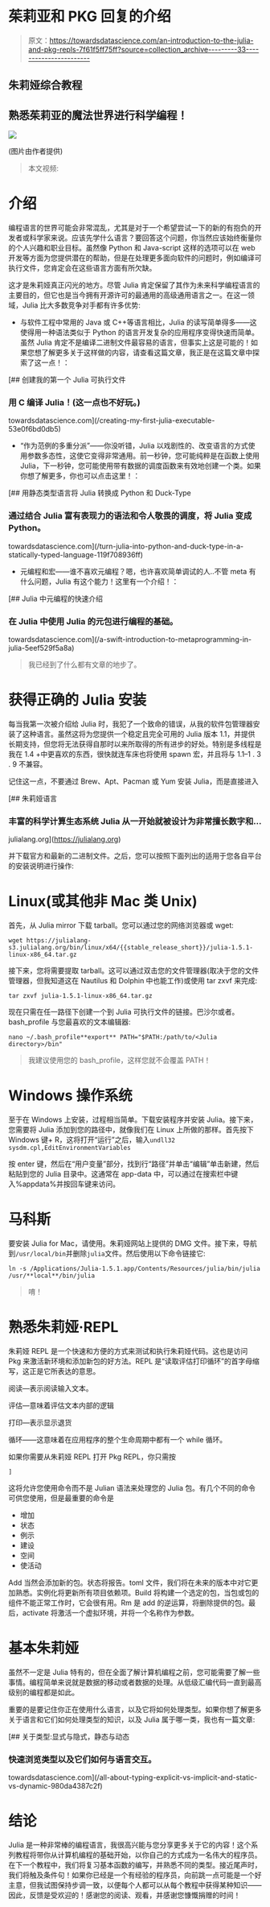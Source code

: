 # 茱莉亚和 PKG 回复的介绍

> 原文：<https://towardsdatascience.com/an-introduction-to-the-julia-and-pkg-repls-7f61f5ff75ff?source=collection_archive---------33----------------------->

## 朱莉娅综合教程

## 熟悉茱莉亚的魔法世界进行科学编程！

![](img/9baccf6a82f1da8df44537045edcff6f.png)

(图片由作者提供)

> 本文视频:

# 介绍

编程语言的世界可能会非常混乱，尤其是对于一个希望尝试一下的新的有抱负的开发者或科学家来说。应该先学什么语言？要回答这个问题，你当然应该始终衡量你的个人兴趣和职业目标。虽然像 Python 和 Java-script 这样的选项可以在 web 开发等方面为您提供潜在的帮助，但是在处理更多面向软件的问题时，例如编译可执行文件，您肯定会在这些语言方面有所欠缺。

这才是朱莉娅真正闪光的地方。尽管 Julia 肯定保留了其作为未来科学编程语言的主要目的，但它也是当今拥有开源许可的最通用的高级通用语言之一。在这一领域，Julia 比大多数竞争对手都有许多优势:

*   与软件工程中常用的 Java 或 C++等语言相比，Julia 的读写简单得多——这使得用一种语法类似于 Python 的语言开发复杂的应用程序变得快速而简单。虽然 Julia 肯定不是编译二进制文件最容易的语言，但事实上这是可能的！如果您想了解更多关于这样做的内容，请查看这篇文章，我正是在这篇文章中探索了这一点！：

[](/creating-my-first-julia-executable-53e0f6bd0db5) [## 创建我的第一个 Julia 可执行文件

### 用 C 编译 Julia！(这一点也不好玩。)

towardsdatascience.com](/creating-my-first-julia-executable-53e0f6bd0db5) 

*   “作为范例的多重分派”——你没听错，Julia 以戏剧性的、改变语言的方式使用参数多态性，这使它变得非常通用。前一秒钟，您可能纯粹是在函数上使用 Julia，下一秒钟，您可能使用带有数据的调度函数来有效地创建一个类。如果你想了解更多，你也可以点击这里！：

[](/turn-julia-into-python-and-duck-type-in-a-statically-typed-language-119f708936ff) [## 用静态类型语言将 Julia 转换成 Python 和 Duck-Type

### 通过结合 Julia 富有表现力的语法和令人敬畏的调度，将 Julia 变成 Python。

towardsdatascience.com](/turn-julia-into-python-and-duck-type-in-a-statically-typed-language-119f708936ff) 

*   元编程和宏——谁不喜欢元编程？嗯，也许喜欢简单调试的人..不管 meta 有什么问题，Julia 有这个能力！这里有一个介绍！：

[](/a-swift-introduction-to-metaprogramming-in-julia-5eef529f5a8a) [## Julia 中元编程的快速介绍

### 在 Julia 中使用 Julia 的元包进行编程的基础。

towardsdatascience.com](/a-swift-introduction-to-metaprogramming-in-julia-5eef529f5a8a) 

> 我已经到了什么都有文章的地步了。

# 获得正确的 Julia 安装

每当我第一次被介绍给 Julia 时，我犯了一个致命的错误，从我的软件包管理器安装了这种语言。虽然这将为您提供一个稳定且完全可用的 Julia 版本 1.1，并提供长期支持，但您将无法获得自那时以来所取得的所有进步的好处。特别是多线程是我在 1.4 +中更喜欢的东西，很快就连车床也将使用 spawn 宏，并且将与 1.1–1 . 3 . 9 不兼容。

记住这一点，不要通过 Brew、Apt、Pacman 或 Yum 安装 Julia，而是直接进入

[](https://julialang.org) [## 朱莉娅语言

### 丰富的科学计算生态系统 Julia 从一开始就被设计为非常擅长数字和…

julialang.org](https://julialang.org) 

并下载官方和最新的二进制文件。之后，您可以按照下面列出的适用于您各自平台的安装说明进行操作:

# Linux(或其他非 Mac 类 Unix)

首先，从 Julia mirror 下载 tarball。您可以通过您的网络浏览器或 wget:

```
wget https://julialang-s3.julialang.org/bin/linux/x64/{{stable_release_short}}/julia-1.5.1-linux-x86_64.tar.gz 
```

接下来，您将需要提取 tarball。这可以通过双击您的文件管理器(取决于您的文件管理器，但我知道这在 Nautilus 和 Dolphin 中也能工作)或使用 tar zxvf 来完成:

```
tar zxvf julia-1.5.1-linux-x86_64.tar.gz
```

现在只需在任一路径下创建一个到 Julia 可执行文件的链接。巴沙尔或者。bash_profile 与您最喜欢的文本编辑器:

```
nano ~/.bash_profile**export** PATH="$PATH:/path/to/<Julia directory>/bin"
```

> 我建议使用您的 bash_profile，这样您就不会覆盖 PATH！

# Windows 操作系统

至于在 Windows 上安装，过程相当简单。下载安装程序并安装 Julia。接下来，您需要将 Julia 添加到您的路径中，就像我们在 Linux 上所做的那样。首先按下 Windows 键+ R，这将打开“运行”之后，输入`undll32 sysdm.cpl,EditEnvironmentVariables`

按 enter 键，然后在“用户变量”部分，找到行“路径”并单击“编辑”单击新建，然后粘贴到您的 Julia 目录中。这通常在 app-data 中，可以通过在搜索栏中键入%appdata%并按回车键来访问。

# 马科斯

要安装 Julia for Mac，请使用。朱莉娅网站上提供的 DMG 文件。接下来，导航到`/usr/local/bin`并删除`julia`文件。然后使用以下命令链接它:

```
ln -s /Applications/Julia-1.5.1.app/Contents/Resources/julia/bin/julia /usr/**local**/bin/julia
```

> 唷！

# 熟悉朱莉娅·REPL

朱莉娅 REPL 是一个快速和方便的方式来测试和执行朱莉娅代码。这也是访问 Pkg 来激活新环境和添加新包的好方法。REPL 是“读取评估打印循环”的首字母缩写，这正是它所表达的意思。

阅读—表示阅读输入文本。

评估—意味着评估文本内部的逻辑

打印—表示显示退货

循环——这意味着在应用程序的整个生命周期中都有一个 while 循环。

如果你需要从朱莉娅 REPL 打开 Pkg REPL，你只需按

```
]
```

这将允许您使用命令而不是 Julian 语法来处理您的 Julia 包。有几个不同的命令可供您使用，但是最重要的命令是

*   增加
*   状态
*   例示
*   建设
*   空间
*   使活动

Add 当然会添加新的包。状态将报告。toml 文件，我们将在未来的版本中对它更加熟悉。实例化将更新所有项目依赖项。Build 将构建一个选定的包，当包或包的组件不能正常工作时，它会很有用。Rm 是 add 的逆运算，将删除提供的包。最后，activate 将激活一个虚拟环境，并将一个名称作为参数。

# 基本朱莉娅

虽然不一定是 Julia 特有的，但在全面了解计算机编程之前，您可能需要了解一些事情。编程简单来说就是数据的移动或者数据的处理。从低级汇编代码一直到最高级别的编程都是如此。

重要的是要记住你正在使用什么语言，以及它将如何处理类型。如果你想了解更多关于语言和它们如何处理类型的知识，以及 Julia 属于哪一类，我也有一篇文章:

[](/all-about-typing-explicit-vs-implicit-and-static-vs-dynamic-980da4387c2f) [## 关于类型:显式与隐式，静态与动态

### 快速浏览类型以及它们如何与语言交互。

towardsdatascience.com](/all-about-typing-explicit-vs-implicit-and-static-vs-dynamic-980da4387c2f) 

# 结论

Julia 是一种非常棒的编程语言，我很高兴能与您分享更多关于它的内容！这个系列教程将带你从计算机编程的基础开始，以你自己的方式成为一名伟大的程序员。在下一个教程中，我们将复习基本函数的编写，并熟悉不同的类型。接近尾声时，我们将触及条件句！如果你已经是一个有经验的程序员，向前跳一点可能是一个好主意，但我试图保持步调一致，以便每个人都可以从每个教程中获得某种知识——因此，反馈是受欢迎的！感谢您的阅读、观看，并感谢您慷慨捐赠的时间！